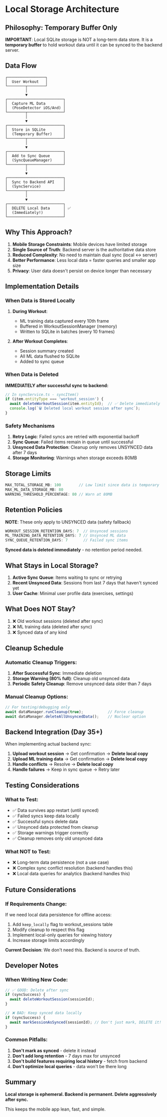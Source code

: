 # Local Storage Architecture

## Philosophy: Temporary Buffer Only

**IMPORTANT**: Local SQLite storage is NOT a long-term data store. It is a **temporary buffer** to hold workout data until it can be synced to the backend server.

## Data Flow

```
┌─────────────────┐
│  User Workout   │
└────────┬────────┘
         │
         ▼
┌─────────────────────────┐
│  Capture ML Data        │
│  (PoseDetector iOS/And) │
└────────┬────────────────┘
         │
         ▼
┌─────────────────────────┐
│  Store in SQLite        │
│  (Temporary Buffer)     │
└────────┬────────────────┘
         │
         ▼
┌─────────────────────────┐
│  Add to Sync Queue      │
│  (SyncQueueManager)     │
└────────┬────────────────┘
         │
         ▼
┌─────────────────────────┐
│  Sync to Backend API    │
│  (SyncService)          │
└────────┬────────────────┘
         │
         ▼
┌─────────────────────────┐
│  DELETE Local Data      │ ✅
│  (Immediately!)         │
└─────────────────────────┘
```

## Why This Approach?

1. **Mobile Storage Constraints**: Mobile devices have limited storage
2. **Single Source of Truth**: Backend server is the authoritative data store
3. **Reduced Complexity**: No need to maintain dual sync (local ↔ server)
4. **Better Performance**: Less local data = faster queries and smaller app size
5. **Privacy**: User data doesn't persist on device longer than necessary

## Implementation Details

### When Data is Stored Locally

1. **During Workout**:
   - ML training data captured every 10th frame
   - Buffered in WorkoutSessionManager (memory)
   - Written to SQLite in batches (every 10 frames)

2. **After Workout Completes**:
   - Session summary created
   - All ML data flushed to SQLite
   - Added to sync queue

### When Data is Deleted

**IMMEDIATELY after successful sync to backend:**

```typescript
// In syncService.ts - syncItem()
if (item.entityType === 'workout_session') {
  await deleteWorkoutSession(item.entityId);  // ✅ Delete immediately
  console.log(`🗑️ Deleted local workout session after sync`);
}
```

### Safety Mechanisms

1. **Retry Logic**: Failed syncs are retried with exponential backoff
2. **Sync Queue**: Failed items remain in queue until successful
3. **Unsynced Data Protection**: Cleanup only removes UNSYNCED data after 7 days
4. **Storage Monitoring**: Warnings when storage exceeds 80MB

## Storage Limits

```typescript
MAX_TOTAL_STORAGE_MB: 100        // Low limit since data is temporary
MAX_ML_DATA_STORAGE_MB: 80
WARNING_THRESHOLD_PERCENTAGE: 80 // Warn at 80MB
```

## Retention Policies

**NOTE**: These only apply to UNSYNCED data (safety fallback)

```typescript
WORKOUT_SESSION_RETENTION_DAYS: 7  // Unsynced sessions
ML_TRAINING_DATA_RETENTION_DAYS: 7 // Unsynced ML data
SYNC_QUEUE_RETENTION_DAYS: 7       // Failed sync items
```

**Synced data is deleted immediately** - no retention period needed.

## What Stays in Local Storage?

1. **Active Sync Queue**: Items waiting to sync or retrying
2. **Recent Unsynced Data**: Sessions from last 7 days that haven't synced yet
3. **User Cache**: Minimal user profile data (exercises, settings)

## What Does NOT Stay?

1. ❌ Old workout sessions (deleted after sync)
2. ❌ ML training data (deleted after sync)
3. ❌ Synced data of any kind

## Cleanup Schedule

### Automatic Cleanup Triggers:

1. **After Successful Sync**: Immediate deletion
2. **Storage Warning (80% full)**: Cleanup old unsynced data
3. **Periodic Safety Cleanup**: Remove unsynced data older than 7 days

### Manual Cleanup Options:

```typescript
// For testing/debugging only
await dataManager.runCleanup(true);           // Force cleanup
await dataManager.deleteAllUnsyncedData();    // Nuclear option
```

## Backend Integration (Day 35+)

When implementing actual backend sync:

1. **Upload workout session** → Get confirmation → **Delete local copy**
2. **Upload ML training data** → Get confirmation → **Delete local copy**
3. **Handle conflicts** → Resolve → **Delete local copy**
4. **Handle failures** → Keep in sync queue → Retry later

## Testing Considerations

### What to Test:

- ✅ Data survives app restart (until synced)
- ✅ Failed syncs keep data locally
- ✅ Successful syncs delete data
- ✅ Unsynced data protected from cleanup
- ✅ Storage warnings trigger correctly
- ✅ Cleanup removes only old unsynced data

### What NOT to Test:

- ❌ Long-term data persistence (not a use case)
- ❌ Complex sync conflict resolution (backend handles this)
- ❌ Local data queries for analytics (backend handles this)

## Future Considerations

### If Requirements Change:

If we need local data persistence for offline access:

1. Add `keep_locally` flag to workout_sessions table
2. Modify cleanup to respect this flag
3. Implement local-only queries for viewing history
4. Increase storage limits accordingly

**Current Decision**: We don't need this. Backend is source of truth.

## Developer Notes

### When Writing New Code:

```typescript
// ✅ GOOD: Delete after sync
if (syncSuccess) {
  await deleteWorkoutSession(sessionId);
}

// ❌ BAD: Keep synced data locally
if (syncSuccess) {
  await markSessionAsSynced(sessionId); // Don't just mark, DELETE it!
}
```

### Common Pitfalls:

1. **Don't mark as synced** - delete it instead
2. **Don't add long retention** - 7 days max for unsynced
3. **Don't build features requiring local history** - fetch from backend
4. **Don't optimize local queries** - data won't be there long

## Summary

**Local storage is ephemeral. Backend is permanent. Delete aggressively after sync.**

This keeps the mobile app lean, fast, and simple.
